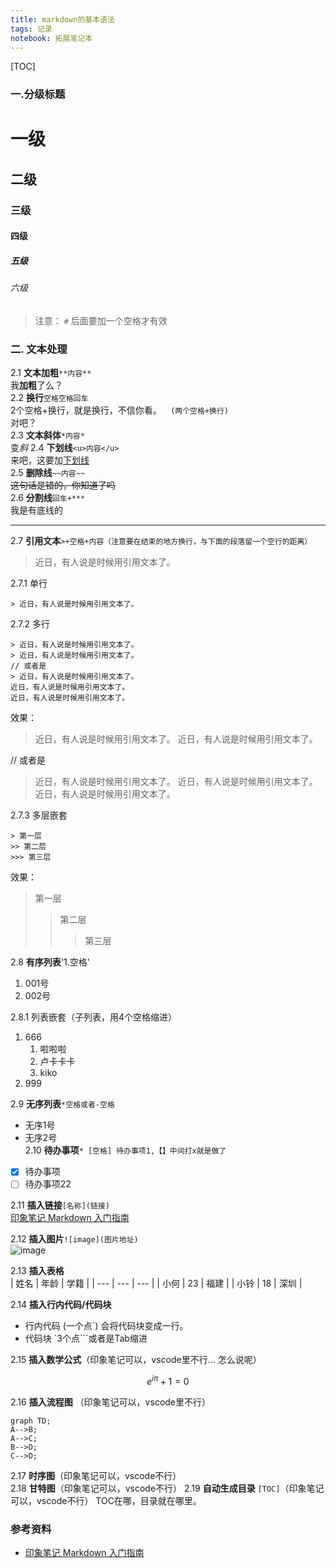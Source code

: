 ```yaml
---
title: markdown的基本语法
tags: 记录
notebook: 拓展笔记本
---
```

[TOC]
### 一.分级标题
  # 一级
  ## 二级
  ### 三级
  #### 四级
  ##### 五级
  ###### 六级
> 注意： `#` 后面要加一个空格才有效

### 二. 文本处理
2.1 **文本加粗**`**内容**`  
    我**加粗**了么？  
2.2 **换行**`空格空格回车`  
2个空格+换行，就是换行，不信你看。`  (两个空格+换行)`  
对吧？  
2.3 **文本斜体**`*内容*`  
变*斜*
2.4 **下划线**`<u>内容</u>`  
来吧，这要加<u>下划线</u>  
2.5 **删除线**`~~内容~~`  
~~这句话是错的，你知道了吗~~  
2.6 **分割线**`回车+***`  
我是有底线的
***  
2.7 **引用文本**`>+空格+内容（注意要在结束的地方换行，与下面的段落留一个空行的距离）`  
> 近日，有人说是时候用引用文本了。

2.7.1 单行
```
> 近日，有人说是时候用引用文本了。
```
2.7.2 多行
```
> 近日，有人说是时候用引用文本了。
> 近日，有人说是时候用引用文本了。
// 或者是
> 近日，有人说是时候用引用文本了。
近日，有人说是时候用引用文本了。
近日，有人说是时候用引用文本了。
```
效果：
> 近日，有人说是时候用引用文本了。
> 近日，有人说是时候用引用文本了。 

// 或者是
> 近日，有人说是时候用引用文本了。
近日，有人说是时候用引用文本了。
近日，有人说是时候用引用文本了。  

2.7.3 多层嵌套  
```
> 第一层
>> 第二层
>>> 第三层
```
效果： 
> 第一层
>> 第二层
>>> 第三层  

2.8 **有序列表**'1.空格'
1. 001号
2. 002号  

2.8.1 列表嵌套（子列表，用4个空格缩进）
1. 666
    1. 啦啦啦
    2. 卢卡卡卡
    3. kiko
2. 999

2.9 **无序列表**`*空格或者-空格`
* 无序1号
* 无序2号  
2.10 **待办事项**`* [空格] 待办事项1,【】中间打x就是做了`
* [x] 待办事项
* [ ] 待办事项22

2.11 **插入链接**`[名称](链接)`  
[印象笔记 Markdown 入门指南](https://list.yinxiang.com/markdown/eef42447-db3f-48ee-827b-1bb34c03eb83.php)  

2.12 **插入图片**`![image](图片地址)`  
![image](https://www.yinxiang.com/blog/wp-content/uploads/2018/07/%E5%94%AE%E7%A5%A8%E5%BE%AE%E4%BF%A1%E5%B0%81%E9%9D%A22.png)

2.13 **插入表格**  
| 姓名 | 年龄 | 学籍 |
| --- | --- | --- |
| 小何 | 23 | 福建 |
| 小铃 | 18 | 深圳 |

2.14 **插入行内代码/代码块**
* 行内代码 (一个点`)
会将代码块变成一行。
* 代码块 `3个点```或者是Tab缩进 

2.15 **插入数学公式**（印象笔记可以，vscode里不行... 怎么说呢）  
```math
e^{i\pi} + 1 = 0
```
2.16 **插入流程图** （印象笔记可以，vscode里不行）
```mermaid
graph TD;
A-->B;
A-->C;
B-->D;
C-->D;
```

2.17 **时序图**（印象笔记可以，vscode不行）  
2.18 **甘特图**（印象笔记可以，vscode不行）
2.19 **自动生成目录** `[TOC]`（印象笔记可以，vscode不行） 
TOC在哪，目录就在哪里。

### 参考资料
- [印象笔记 Markdown 入门指南](https://list.yinxiang.com/markdown/eef42447-db3f-48ee-827b-1bb34c03eb83.php)